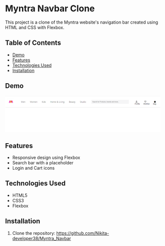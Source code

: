 # Myntra Navbar Clone

This project is a clone of the Myntra website's navigation bar created using HTML and CSS with Flexbox.

## Table of Contents

- [Demo](#demo)
- [Features](#features)
- [Technologies Used](#technologies-used)
- [Installation](#installation)


## Demo

![Myntra Navbar Screenshot](./navbar.png)

## Features

- Responsive design using Flexbox
- Search bar with a placeholder
- Login and Cart icons

## Technologies Used

- HTML5
- CSS3
- Flexbox

## Installation

1. Clone the repository:
  https://github.com/Nikita-developer38/Myntra_Navbar
  
